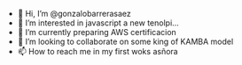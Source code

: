 - 👋 Hi, I’m @gonzalobarrerasaez
- 👀 I’m interested in javascript a new tenolpi...
- 🌱 I’m currently preparing AWS certificacion
- 💞️ I’m looking to collaborate on some king of KAMBA model
- 📫 How to reach me in my first woks asñora

<!---
gonzalobarrerasaez/gonzalobarrerasaez is a ✨ special ✨ repository because its `README.md` (this file) appears on your GitHub profile.
You can click the Preview link to take a look at your changes.
--->
